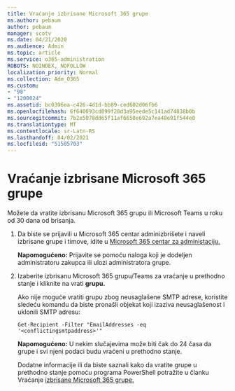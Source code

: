 ```yaml
---
title: Vraćanje izbrisane Microsoft 365 grupe
ms.author: pebaum
author: pebaum
manager: scotv
ms.date: 04/21/2020
ms.audience: Admin
ms.topic: article
ms.service: o365-administration
ROBOTS: NOINDEX, NOFOLLOW
localization_priority: Normal
ms.collection: Adm_O365
ms.custom:
- "98"
- "1200024"
ms.assetid: bc0396ea-c426-4d1d-bb89-ced602d06fb6
ms.openlocfilehash: 6f640093cd099f20d3a95eede5c141ad74838b0b
ms.sourcegitcommit: 7b2e5078dd65f11af6650e692a7ea48e91f544e0
ms.translationtype: MT
ms.contentlocale: sr-Latn-RS
ms.lasthandoff: 04/02/2021
ms.locfileid: "51505703"
---
```

# <a name="restore-a-deleted-microsoft-365-group"></a>Vraćanje izbrisane Microsoft 365 grupe

Možete da vratite izbrisanu Microsoft 365 grupu ili Microsoft Teams u roku od 30 dana od brisanja.

1. Da biste se prijavili u Microsoft 365 centar adminizbrišete i naveli izbrisane grupe i timove, idite u [Microsoft 365 centar za administaciju.](https://aka.ms/RestoreDeletedGroup)

    **Napomogućeno:** Prijavite se pomoću naloga koji je dodeljen administratoru zakupca ili ulozi administratora grupe.

1. Izaberite izbrisanu Microsoft 365 grupu/Teams za vraćanje u prethodno stanje i kliknite na vrati **grupu.**

    Ako nije moguće vratiti grupu zbog neusaglašene SMTP adrese, koristite sledeću komandu da biste pronašli objekat koji izaziva neusaglašenost i uklonili SMTP adresu:

    `Get-Recipient -Filter "EmailAddresses -eq '<conflictingsmtpaddress>'"`

    **Napomogućeno:** U nekim slučajevima može biti čak do 24 časa da grupe i svi njeni podaci budu vraćeni u prethodno stanje.

    Dodatne informacije ili da biste saznali kako da vratite grupe u prethodno stanje pomoću programa PowerShell potražite u članku Vraćanje [izbrisane Microsoft 365 grupe.](https://go.microsoft.com/fwlink/?linkid=867802)